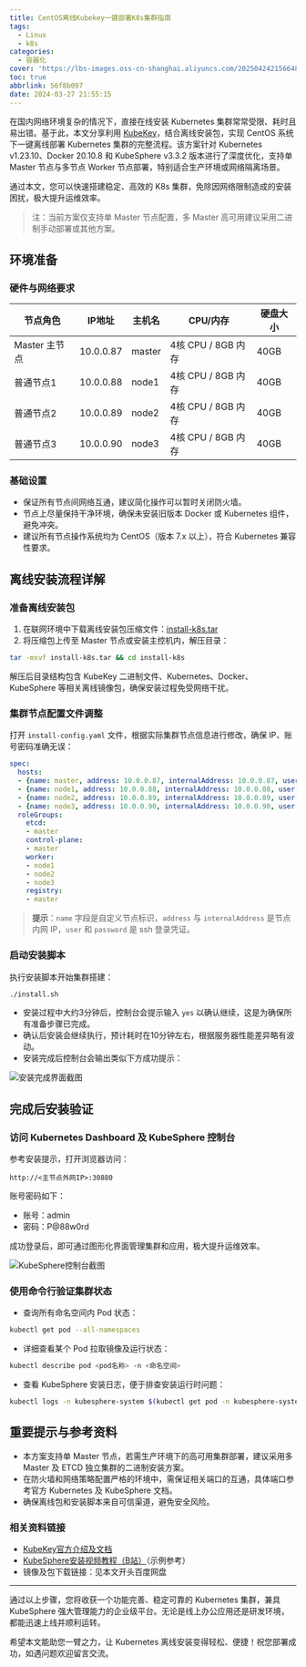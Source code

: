 ```yaml
---
title: CentOS离线Kubekey一键部署K8s集群指南
tags:
  - Linux
  - k8s
categories:
  - 容器化
cover: 'https://lbs-images.oss-cn-shanghai.aliyuncs.com/202504242156648.png'
toc: true
abbrlink: 56f8b097
date: 2024-03-27 21:55:15
---
```


在国内网络环境复杂的情况下，直接在线安装 Kubernetes 集群常常受限、耗时且易出错。基于此，本文分享利用 [KubeKey](https://kubesphere.io/zh/docs/installing-on-linux/introduction/)，结合离线安装包，实现 CentOS 系统下一键离线部署 Kubernetes 集群的完整流程。该方案针对 Kubernetes v1.23.10、Docker 20.10.8 和 KubeSphere v3.3.2 版本进行了深度优化，支持单 Master 节点与多节点 Worker 节点部署，特别适合生产环境或网络隔离场景。

通过本文，您可以快速搭建稳定、高效的 K8s 集群，免除因网络限制造成的安装困扰，极大提升运维效率。

> 注：当前方案仅支持单 Master 节点配置，多 Master 高可用建议采用二进制手动部署或其他方案。

<!-- more -->

## 环境准备

### 硬件与网络要求

| 节点角色   | IP地址     | 主机名 | CPU/内存    | 硬盘大小  |
|------------|------------|--------|-------------|-----------|
| Master 主节点 | 10.0.0.87 | master | 4核 CPU / 8GB 内存 | 40GB    |
| 普通节点1   | 10.0.0.88 | node1  | 4核 CPU / 8GB 内存 | 40GB    |
| 普通节点2   | 10.0.0.89 | node2  | 4核 CPU / 8GB 内存 | 40GB    |
| 普通节点3   | 10.0.0.90 | node3  | 4核 CPU / 8GB 内存 | 40GB    |

### 基础设置

- 保证所有节点间网络互通，建议简化操作可以暂时关闭防火墙。
- 节点上尽量保持干净环境，确保未安装旧版本 Docker 或 Kubernetes 组件，避免冲突。
- 建议所有节点操作系统均为 CentOS（版本 7.x 以上），符合 Kubernetes 兼容性要求。

## 离线安装流程详解

### 准备离线安装包

1. 在联网环境中下载离线安装包压缩文件：[install-k8s.tar](https://pan.baidu.com/s/1ChJor7eaaKYyoKw46cNjYw?pwd=83n8)
2. 将压缩包上传至 Master 节点或安装主控机内，解压目录：
```bash
tar -mxvf install-k8s.tar && cd install-k8s
```

解压后目录结构包含 KubeKey 二进制文件、Kubernetes、Docker、KubeSphere 等相关离线镜像包，确保安装过程免受网络干扰。

### 集群节点配置文件调整

打开 `install-config.yaml` 文件，根据实际集群节点信息进行修改，确保 IP、账号密码准确无误：

```yaml
spec:
  hosts:
  - {name: master, address: 10.0.0.87, internalAddress: 10.0.0.87, user: root, password: "9ol.(OL>"}
  - {name: node1, address: 10.0.0.88, internalAddress: 10.0.0.88, user: root, password: "9ol.(OL>"}
  - {name: node2, address: 10.0.0.89, internalAddress: 10.0.0.89, user: root, password: "9ol.(OL>"}
  - {name: node3, address: 10.0.0.90, internalAddress: 10.0.0.90, user: root, password: "9ol.(OL>"}
  roleGroups:
    etcd:
    - master
    control-plane:
    - master
    worker:
    - node1
    - node2
    - node3
    registry:
    - master
```

> **提示**：`name` 字段是自定义节点标识，`address` 与 `internalAddress` 是节点内网 IP，`user` 和 `password` 是 ssh 登录凭证。

### 启动安装脚本

执行安装脚本开始集群搭建：

```bash
./install.sh
```

- 安装过程中大约3分钟后，控制台会提示输入 `yes` 以确认继续，这是为确保所有准备步骤已完成。
- 确认后安装会继续执行，预计耗时在10分钟左右，根据服务器性能差异略有波动。
- 安装完成后控制台会输出类似下方成功提示：

![安装完成界面截图](https://lbs-images.oss-cn-shanghai.aliyuncs.com/202504242153267.png)

## 完成后安装验证

### 访问 Kubernetes Dashboard 及 KubeSphere 控制台

参考安装提示，打开浏览器访问：

```text
http://<主节点外网IP>:30880
```

账号密码如下：

- 账号：admin
- 密码：P@88w0rd

成功登录后，即可通过图形化界面管理集群和应用，极大提升运维效率。

![KubeSphere控制台截图](https://lbs-images.oss-cn-shanghai.aliyuncs.com/202504242153123.png)

### 使用命令行验证集群状态

- 查询所有命名空间内 Pod 状态：

```bash
kubectl get pod --all-namespaces
```

- 详细查看某个 Pod 拉取镜像及运行状态：

```bash
kubectl describe pod <pod名称> -n <命名空间>
```

- 查看 KubeSphere 安装日志，便于排查安装运行时问题：

```bash
kubectl logs -n kubesphere-system $(kubectl get pod -n kubesphere-system -l 'app in (ks-install, ks-installer)' -o jsonpath='{.items[0].metadata.name}') -f
```

## 重要提示与参考资料

- 本方案支持单 Master 节点，若需生产环境下的高可用集群部署，建议采用多 Master 及 ETCD 独立集群的二进制安装方案。
- 在防火墙和网络策略配置严格的环境中，需保证相关端口的互通，具体端口参考官方 Kubernetes 及 KubeSphere 文档。
- 确保离线包和安装脚本来自可信渠道，避免安全风险。

### 相关资料链接

- [KubeKey官方介绍及文档](https://kubesphere.io/zh/docs/installing-on-linux/introduction/air-gapped-installation/)
- [KubeSphere安装视频教程（B站）](https://www.bilibili.com/video/BV1xxxx)（示例参考）
- 镜像及包下载链接：见本文开头百度网盘

---

通过以上步骤，您将收获一个功能完善、稳定可靠的 Kubernetes 集群，兼具 KubeSphere 强大管理能力的企业级平台。无论是线上办公应用还是研发环境，都能迅速上线并顺利运转。

希望本文能助您一臂之力，让 Kubernetes 离线安装变得轻松、便捷！祝您部署成功，如遇问题欢迎留言交流。